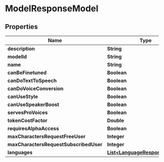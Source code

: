 

# ModelResponseModel


## Properties

| Name | Type | Description | Notes |
|------------ | ------------- | ------------- | -------------|
|**description** | **String** |  |  |
|**modelId** | **String** |  |  |
|**name** | **String** |  |  |
|**canBeFinetuned** | **Boolean** |  |  |
|**canDoTextToSpeech** | **Boolean** |  |  |
|**canDoVoiceConversion** | **Boolean** |  |  |
|**canUseStyle** | **Boolean** |  |  |
|**canUseSpeakerBoost** | **Boolean** |  |  |
|**servesProVoices** | **Boolean** |  |  |
|**tokenCostFactor** | **Double** |  |  |
|**requiresAlphaAccess** | **Boolean** |  |  |
|**maxCharactersRequestFreeUser** | **Integer** |  |  |
|**maxCharactersRequestSubscribedUser** | **Integer** |  |  |
|**languages** | [**List&lt;LanguageResponseModel&gt;**](LanguageResponseModel.md) |  |  |



